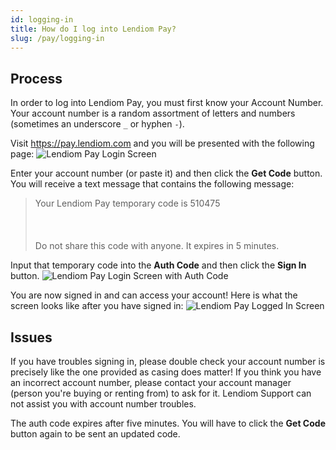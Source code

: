 ```yaml
---
id: logging-in
title: How do I log into Lendiom Pay?
slug: /pay/logging-in
---
```


## Process

In order to log into Lendiom Pay, you must first know your Account Number. Your account number is a random assortment of letters and numbers (sometimes an underscore `_` or hyphen `-`).

Visit https://pay.lendiom.com and you will be presented with the following page:
![Lendiom Pay Login Screen](/img/docs/pay/logging-in/login-screenshot.png)

Enter your account number (or paste it) and then click the **Get Code** button. You will receive a text message that contains the following message:
> Your Lendiom Pay temporary code is 510475<br></br><br></br>Do not share this code with anyone. It expires in 5 minutes.

Input that temporary code into the **Auth Code** and then click the **Sign In** button.
![Lendiom Pay Login Screen with Auth Code](/img/docs/pay/logging-in/login-screen-with-code.png)

You are now signed in and can access your account! Here is what the screen looks like after you have signed in:
![Lendiom Pay Logged In Screen](/img/docs/pay/logging-in/logged-in.png)

## Issues

If you have troubles signing in, please double check your account number is precisely like the one provided as casing does matter! If you think you have an incorrect account number, please contact your account manager (person you're buying or renting from) to ask for it. Lendiom Support can not assist you with account number troubles.

The auth code expires after five minutes. You will have to click the **Get Code** button again to be sent an updated code.
